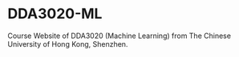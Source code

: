 # DDA3020-ML
Course Website of DDA3020 (Machine Learning) from The Chinese University of Hong Kong, Shenzhen.
